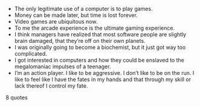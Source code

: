  - The only legitimate use of a computer is to play games.
 - Money can be made later, but time is lost forever.
 - Video games are ubiquitous now.
 - To me the arcade experience is the ultimate gaming experience.
 - I think managers have realized that most software people are slightly brain damaged, that they’re off on their own planets.
 - I was originally going to become a biochemist, but it just got way too complicated.
 - I got interested in computers and how they could be enslaved to the megalomaniac impulses of a teenager.
 - I’m an action player. I like to be aggressive. I don’t like to be on the run. I like to feel like I have the fates in my hands and that through my skill or lack thereof I control my fate.

8 quotes